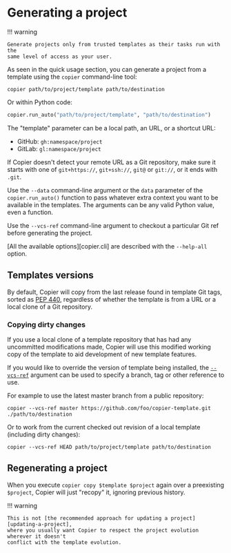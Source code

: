 # Generating a project

!!! warning

    Generate projects only from trusted templates as their tasks run with the
    same level of access as your user.

As seen in the quick usage section, you can generate a project from a template using the
`copier` command-line tool:

```shell
copier path/to/project/template path/to/destination
```

Or within Python code:

```python
copier.run_auto("path/to/project/template", "path/to/destination")
```

The "template" parameter can be a local path, an URL, or a shortcut URL:

-   GitHub: `gh:namespace/project`
-   GitLab: `gl:namespace/project`

If Copier doesn't detect your remote URL as a Git repository, make sure it starts with
one of `git+https://`, `git+ssh://`, `git@` or `git://`, or it ends with `.git`.

Use the `--data` command-line argument or the `data` parameter of the
`copier.run_auto()` function to pass whatever extra context you want to be available in
the templates. The arguments can be any valid Python value, even a function.

Use the `--vcs-ref` command-line argument to checkout a particular Git ref before
generating the project.

[All the available options][copier.cli] are described with the `--help-all` option.

## Templates versions

By default, Copier will copy from the last release found in template Git tags, sorted as
[PEP 440](https://peps.python.org/pep-0440/), regardless of whether the template is from
a URL or a local clone of a Git repository.

### Copying dirty changes

If you use a local clone of a template repository that has had any uncommitted
modifications made, Copier will use this modified working copy of the template to aid
development of new template features.

If you would like to override the version of template being installed, the
[`--vcs-ref`](../configuring/#vcs_ref) argument can be used to specify a branch, tag or
other reference to use.

For example to use the latest master branch from a public repository:

```shell
copier --vcs-ref master https://github.com/foo/copier-template.git ./path/to/destination
```

Or to work from the current checked out revision of a local template (including dirty
changes):

```shell
copier --vcs-ref HEAD path/to/project/template path/to/destination
```

## Regenerating a project

When you execute `copier copy $template $project` again over a preexisting `$project`,
Copier will just "recopy" it, ignoring previous history.

!!! warning

    This is not [the recommended approach for updating a project][updating-a-project],
    where you usually want Copier to respect the project evolution wherever it doesn't
    conflict with the template evolution.
